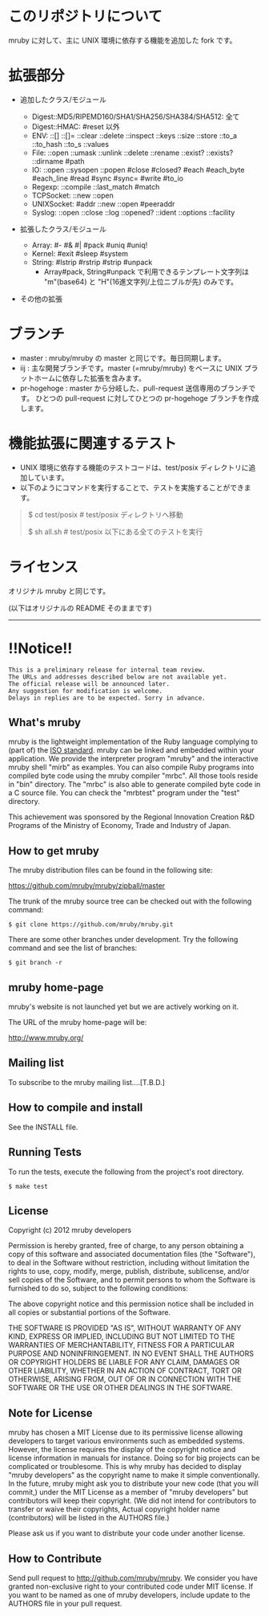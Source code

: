 # このリポジトリについて

mruby に対して、主に UNIX 環境に依存する機能を追加した fork です。


# 拡張部分

 * 追加したクラス/モジュール
   * Digest::MD5/RIPEMD160/SHA1/SHA256/SHA384/SHA512: 全て
   * Digest::HMAC: #reset 以外
   * ENV: ::[] ::[]= ::clear ::delete ::inspect ::keys ::size ::store
          ::to\_a ::to\_hash ::to\_s ::values
   * File: ::open ::umask ::unlink ::delete ::rename ::exist? ::exists?
           ::dirname #path
   * IO: ::open ::sysopen ::popen
         #close #closed? #each #each_byte #each_line #read #sync #sync=
         #write #to_io
   * Regexp: ::compile ::last\_match #match
   * TCPSocket: ::new ::open
   * UNIXSocket: #addr ::new ::open #peeraddr
   * Syslog: ::open ::close ::log ::opened? ::ident ::options ::facility

 * 拡張したクラス/モジュール
   * Array: #- #& #| #pack #uniq #uniq!
   * Kernel: #exit #sleep #system
   * String: #lstrip #rstrip #strip #unpack
     * Array#pack, String#unpack で利用できるテンプレート文字列は "m"(base64) と "H"(16進文字列/上位ニブルが先) のみです。

 * その他の拡張


# ブランチ

 * master : mruby/mruby の master と同じです。毎日同期します。
 * iij : 主な開発ブランチです。master (=mruby/mruby) をベースに
   UNIX プラットホームに依存した拡張を含みます。
 * pr-hogehoge : master から分岐した、pull-request 送信専用のブランチです。
   ひとつの pull-request に対してひとつの pr-hogehoge ブランチを作成します。

# 機能拡張に関連するテスト

 * UNIX 環境に依存する機能のテストコードは、test/posix ディレクトリに追加しています。
 * 以下のようにコマンドを実行することで、テストを実施することができます。

> $ cd test/posix # test/posix ディレクトリへ移動
> 
> $ sh all.sh     # test/posix 以下にある全てのテストを実行

# ライセンス

オリジナル mruby と同じです。


(以下はオリジナルの README そのままです)
***
# !!Notice!!
    This is a preliminary release for internal team review.
    The URLs and addresses described below are not available yet.
    The official release will be announced later.
    Any suggestion for modification is welcome.
    Delays in replies are to be expected. Sorry in advance.

## What's mruby

mruby is the lightweight implementation of the Ruby language complying to (part of)
the [ISO standard](http://www.iso.org/iso/iso_catalogue/catalogue_tc/catalogue_detail.htm?csnumber=59579). 
mruby can be linked and embedded within your application.  We provide the interpreter program "mruby" and 
the interactive mruby shell "mirb" as examples.  You can also compile Ruby programs into compiled byte code
using the mruby compiler "mrbc".  All those tools reside in "bin" directory.  The "mrbc" is also able to
generate compiled byte code in a C source file.  You can check the "mrbtest" program under the "test" directory.

This achievement was sponsored by the Regional Innovation Creation R&D Programs of
the Ministry of Economy, Trade and Industry of Japan.


## How to get mruby

The mruby distribution files can be found in the following site:

  https://github.com/mruby/mruby/zipball/master

The trunk of the mruby source tree can be checked out with the
following command:

    $ git clone https://github.com/mruby/mruby.git

There are some other branches under development. Try the following
command and see the list of branches:

    $ git branch -r


## mruby home-page

mruby's website is not launched yet but we are actively working on it.

The URL of the mruby home-page will be:

  http://www.mruby.org/


## Mailing list

To subscribe to the mruby mailing list....[T.B.D.]


## How to compile and install

See the INSTALL file.

## Running Tests

To run the tests, execute the following from the project's root directory.

    $ make test

## License

Copyright (c) 2012 mruby developers

Permission is hereby granted, free of charge, to any person obtaining a 
copy of this software and associated documentation files (the "Software"), 
to deal in the Software without restriction, including without limitation 
the rights to use, copy, modify, merge, publish, distribute, sublicense, 
and/or sell copies of the Software, and to permit persons to whom the 
Software is furnished to do so, subject to the following conditions:

The above copyright notice and this permission notice shall be included in 
all copies or substantial portions of the Software.

THE SOFTWARE IS PROVIDED "AS IS", WITHOUT WARRANTY OF ANY KIND, EXPRESS OR 
IMPLIED, INCLUDING BUT NOT LIMITED TO THE WARRANTIES OF MERCHANTABILITY, 
FITNESS FOR A PARTICULAR PURPOSE AND NONINFRINGEMENT. IN NO EVENT SHALL THE 
AUTHORS OR COPYRIGHT HOLDERS BE LIABLE FOR ANY CLAIM, DAMAGES OR OTHER 
LIABILITY, WHETHER IN AN ACTION OF CONTRACT, TORT OR OTHERWISE, ARISING 
FROM, OUT OF OR IN CONNECTION WITH THE SOFTWARE OR THE USE OR OTHER 
DEALINGS IN THE SOFTWARE.

## Note for License

mruby has chosen a MIT License due to its permissive license allowing
developers to target various environments such as embedded systems.
However, the license requires the display of the copyright notice and license
information in manuals for instance. Doing so for big projects can be 
complicated or troublesome.
This is why mruby has decided to display "mruby developers" as the copyright name
to make it simple conventionally.
In the future, mruby might ask you to distribute your new code
(that you will commit,) under the MIT License as a member of
"mruby developers" but contributors will keep their copyright.
(We did not intend for contributors to transfer or waive their copyrights,
 Actual copyright holder name (contributors) will be listed in the AUTHORS file.)

Please ask us if you want to distribute your code under another license.

## How to Contribute

Send pull request to <http://github.com/mruby/mruby>.   We consider you have granted
non-exclusive right to your contributed code under MIT license.  If you want to be named
as one of mruby developers, include update to the AUTHORS file in your pull request.
